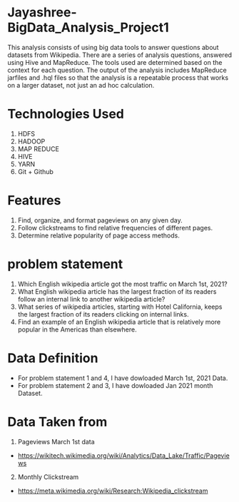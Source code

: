 # Jayashree-BigData_Analysis_Project1

This analysis consists of using big data tools to answer questions about datasets from Wikipedia. There are a series of analysis questions, answered using Hive and MapReduce. The tools used are determined based on the context for each question. The output of the analysis includes MapReduce jarfiles and .hql files so that the analysis is a repeatable process that works on a larger dataset, not just an ad hoc calculation.

# Technologies Used

1. HDFS
2. HADOOP
3. MAP REDUCE
4. HIVE
5. YARN
7. Git + Github

# Features

1. Find, organize, and format pageviews on any given day.
2. Follow clickstreams to find relative frequencies of different pages.
3. Determine relative popularity of page access methods.

# problem statement

1. Which English wikipedia article got the most traffic on March 1st, 2021?
2. What English wikipedia article has the largest fraction of its readers follow an internal link to another wikipedia article?
3. What series of wikipedia articles, starting with Hotel California, keeps the largest fraction of its readers clicking on internal links.
4. Find an example of an English wikipedia article that is relatively more popular in the Americas than elsewhere.

# Data Definition

- For problem statement 1 and 4, I have dowloaded March 1st, 2021 Data.
- For problem statement 2 and 3, I have dowloaded Jan 2021 month Dataset.

# Data Taken from

1. Pageviews March 1st data 
- https://wikitech.wikimedia.org/wiki/Analytics/Data_Lake/Traffic/Pageviews
2. Monthly Clickstream 
- https://meta.wikimedia.org/wiki/Research:Wikipedia_clickstream

